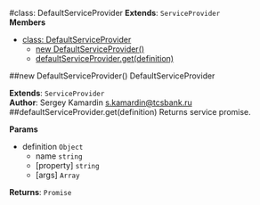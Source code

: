 <a name="DefaultServiceProvider"></a>
#class: DefaultServiceProvider
**Extends**: `ServiceProvider`  
**Members**

* [class: DefaultServiceProvider](#DefaultServiceProvider)
  * [new DefaultServiceProvider()](#new_DefaultServiceProvider)
  * [defaultServiceProvider.get(definition)](#DefaultServiceProvider#get)

<a name="new_DefaultServiceProvider"></a>
##new DefaultServiceProvider()
DefaultServiceProvider

**Extends**: `ServiceProvider`  
**Author**: Sergey Kamardin <s.kamardin@tcsbank.ru>  
<a name="DefaultServiceProvider#get"></a>
##defaultServiceProvider.get(definition)
Returns service promise.

**Params**

- definition `Object`  
  - name `string`  
  - \[property\] `string`  
  - \[args\] `Array`  

**Returns**: `Promise`  
